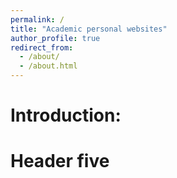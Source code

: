 ```yaml
---
permalink: /
title: "Academic personal websites"
author_profile: true
redirect_from: 
  - /about/
  - /about.html
---
```


Introduction:
======
Header five
=====



